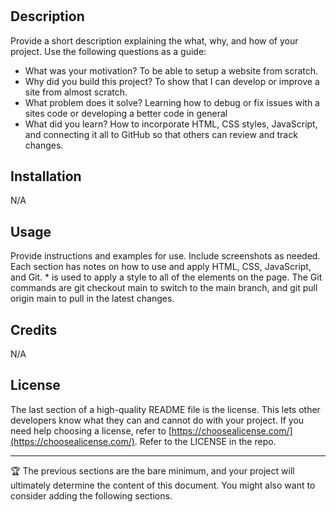 # <Prework Study Guide Webpage>

## Description

Provide a short description explaining the what, why, and how of your project. Use the following questions as a guide:

- What was your motivation? To be able to setup a website from scratch.
- Why did you build this project? To show that I can develop or improve a site from almost scratch.
- What problem does it solve? Learning how to debug or fix issues with a sites code or developing a better code in general
- What did you learn? How to incorporate HTML, CSS styles, JavaScript, and connecting it all to GitHub so that others can review and track changes.
## Installation
N/A

## Usage

Provide instructions and examples for use. Include screenshots as needed.
Each section has notes on how to use and apply HTML, CSS, JavaScript, and Git. * is used to apply a style to all of the elements on the page. The Git commands are git checkout main to switch to the main branch, and git pull origin main to pull in the latest changes.


## Credits

N/A

## License

The last section of a high-quality README file is the license. This lets other developers know what they can and cannot do with your project. If you need help choosing a license, refer to [https://choosealicense.com/](https://choosealicense.com/).
Refer to the LICENSE in the repo.

---

🏆 The previous sections are the bare minimum, and your project will ultimately determine the content of this document. You might also want to consider adding the following sections.